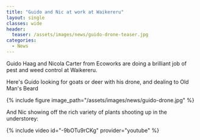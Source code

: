 ```yaml
---
title: "Guido and Nic at work at Waikereru"
layout: single
classes: wide
header:
  teaser: /assets/images/news/guido-drone-teaser.jpg
categories:
  - News
---
```


Guido Haag and Nicola Carter from Ecoworks are doing a brilliant job of pest and weed control at Waikereru. 

Here's Guido looking for goats or deer with his drone, and dealing to Old Man's Beard

{% include figure image_path="/assets/images/news/guido-drone.jpg" %}

And Nic showing off the rich variety of plants shooting up in the understorey:

{% include video id="-9bOTu9rCKg" provider="youtube" %}
